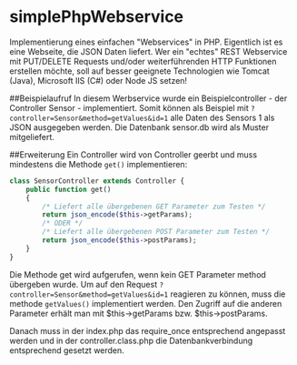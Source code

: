 # simplePhpWebservice
Implementierung eines einfachen "Webservices" in PHP. Eigentlich ist es eine Webseite, die JSON Daten liefert. Wer ein "echtes" REST Webservice mit PUT/DELETE Requests und/oder weiterführenden HTTP Funktionen erstellen möchte, soll auf besser geeignete Technologien wie Tomcat (Java), Microsoft IIS (C#) oder Node JS setzen!

##Beispielaufruf
In diesem Werbservice wurde ein Beispielcontroller - der Controller Sensor - implementiert. Somit können als Beispiel mit
<code>?controller=Sensor&method=getValues&id=1</code>
alle Daten des Sensors 1 als JSON ausgegeben werden. Die Datenbank sensor.db wird als Muster mitgeliefert.

##Erweiterung
Ein Controller wird von Controller geerbt und muss mindestens die Methode <code>get()</code> implementieren:
```php
class SensorController extends Controller {    
    public function get()
    {
        /* Liefert alle übergebenen GET Parameter zum Testen */
        return json_encode($this->getParams);
        /* ODER */
        /* Liefert alle übergebenen POST Parameter zum Testen */
        return json_encode($this->postParams);        
    }
}
```
Die Methode get wird aufgerufen, wenn kein GET Parameter method übergeben wurde. Um auf den Request
<code>?controller=Sensor&method=getValues&id=1</code>
reagieren zu können, muss die methode <code>getValues()</code> implementiert werden. Den Zugriff auf die anderen Parameter erhält man mit $this->getParams bzw. $this->postParams.

Danach muss in der index.php das require_once entsprechend angepasst werden und in der controller.class.php die Datenbankverbindung entsprechend gesetzt werden.
